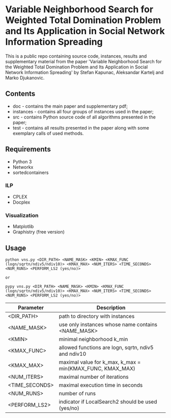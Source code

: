 # Variable Neighborhood Search for Weighted Total Domination Problem and Its Application in Social Network Information Spreading

This is a public repo containing source code, instances, results and supplementary material from the paper 'Variable Neighborhood Search for the Weighted Total Domination Problem and Its Application in Social Network Information Spreading' by Stefan Kapunac, Aleksandar Kartelj and Marko Djukanovic.

## Contents
- doc - contains the main paper and supplementary pdf;
- instances - contains all four groups of instances used in the paper;
- src - contains Python source code of all algorithms presented in the paper;
- test - contains all results presented in the paper along with some exemplary calls of used methods.

## Requirements
- Python 3
- Networkx
- sortedcontainers

### ILP
- CPLEX
- Docplex

### Visualization
- Matplotlib
- Graphistry (free version)

## Usage
```
python vns.py <DIR_PATH> <NAME_MASK> <KMIN> <KMAX_FUNC (logn/sqrtn/ndiv5/ndiv10)> <KMAX_MAX> <NUM_ITERS> <TIME_SECONDS> <NUM_RUNS> <PERFORM_LS2 (yes/no)>

or

pypy vns.py <DIR_PATH> <NAME_MASK> <KMIN> <KMAX_FUNC (logn/sqrtn/ndiv5/ndiv10)> <KMAX_MAX> <NUM_ITERS> <TIME_SECONDS> <NUM_RUNS> <PERFORM_LS2 (yes/no)>
```

| Parameter | Description |
| --------- | ----------- |
| <DIR_PATH> | path to directory with instances |
| <NAME_MASK> | use only instances whose name contains <NAME_MASK> |
| \<KMIN\> | minimal neighborhood k_min |
| <KMAX_FUNC> | allowed functions are logn, sqrtn, ndiv5 and ndiv10 |
| <KMAX_MAX> | maximal value for k_max, k_max = min(KMAX_FUNC, KMAX_MAX) |
| <NUM_ITERS> | maximal number of iterations |
| <TIME_SECONDS> | maximal execution time in seconds |
| <NUM_RUNS> | number of runs |
| <PERFORM_LS2> | indicator if LocalSearch2 should be used (yes/no) |

